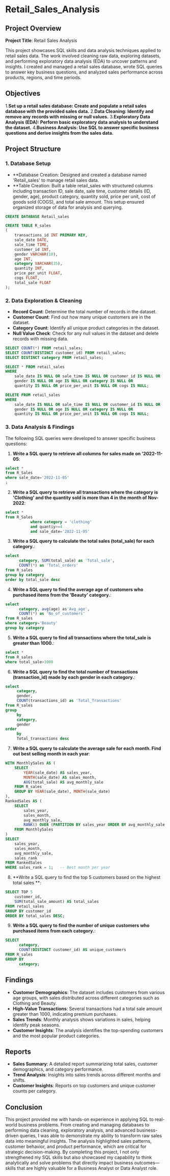 # Retail_Sales_Analysis

## Project Overview

**Project Title**: Retail Sales Analysis  

This project showcases SQL skills and data analysis techniques applied to retail sales data. The work involved cleaning raw data,
exploring datasets, and performing exploratory data analysis (EDA) to uncover patterns and insights. I created and managed a retail sales database,
wrote SQL queries to answer key business questions, and analyzed sales performance across products, regions, and time periods.


## Objectives

1.**Set up a retail sales database: Create and populate a retail sales database with the provided sales data.**
2.**Data Cleaning: Identify and remove any records with missing or null values.**
3.**Exploratory Data Analysis (EDA): Perform basic exploratory data analysis to understand the dataset.**
4.**Business Analysis: Use SQL to answer specific business questions and derive insights from the sales data.**

## Project Structure

### 1. Database Setup

- **Database Creation: Designed and created a database named 'Retail_sales' to manage retail sales data.
- **Table Creation: Built a table retail_sales with structured columns including transaction ID, sale date, sale time, customer details 
(ID, gender, age), product category, quantity sold, price per unit, cost of goods sold (COGS), and total sale amount. This setup ensured organized
storage of data for analysis and querying.

```sql
CREATE DATABASE Retail_sales

CREATE TABLE R_sales
(
    transactions_id INT PRIMARY KEY,
    sale_date DATE,	
    sale_time TIME,
    customer_id INT,	
    gender VARCHAR(10),
    age INT,
    category VARCHAR(35),
    quantity INT,
    price_per_unit FLOAT,	
    cogs FLOAT,
    total_sale FLOAT
);
```

### 2. Data Exploration & Cleaning

- **Record Count**: Determine the total number of records in the dataset.
- **Customer Count**: Find out how many unique customers are in the dataset.
- **Category Count**: Identify all unique product categories in the dataset.
- **Null Value Check**: Check for any null values in the dataset and delete records with missing data.

```sql
SELECT COUNT(*) FROM retail_sales;
SELECT COUNT(DISTINCT customer_id) FROM retail_sales;
SELECT DISTINCT category FROM retail_sales;

SELECT * FROM retail_sales
WHERE 
    sale_date IS NULL OR sale_time IS NULL OR customer_id IS NULL OR 
    gender IS NULL OR age IS NULL OR category IS NULL OR 
    quantity IS NULL OR price_per_unit IS NULL OR cogs IS NULL;

DELETE FROM retail_sales
WHERE 
    sale_date IS NULL OR sale_time IS NULL OR customer_id IS NULL OR 
    gender IS NULL OR age IS NULL OR category IS NULL OR 
    quantity IS NULL OR price_per_unit IS NULL OR cogs IS NULL;
```

### 3. Data Analysis & Findings

The following SQL queries were developed to answer specific business questions:

1. **Write a SQL query to retrieve all columns for sales made on '2022-11-05**:
```sql
select *
from R_Sales
where sale_date='2022-11-05'
;
```

2. **Write a SQL query to retrieve all transactions where the category is 'Clothing' and the quantity sold is more than 4 in the month of Nov-2022**:
```sql
select *
from R_Sales
           where category = 'clothing'
           and quantiy>=4
           and sale_date='2022-11-05'
```

3. **Write a SQL query to calculate the total sales (total_sale) for each category.**:
```sql
select
      category, SUM(total_sale) as 'Total_sale',
      COUNT(*) as 'Total_orders'
from R_sales
group by category
order by total_sale desc
```

4. **Write a SQL query to find the average age of customers who purchased items from the 'Beauty' category.**:
```sql
select
      category, avg(age) as'Avg_age',
      COUNT(*) as 'No_of_customers'
from R_sales
where category='Beauty'
group by category
```

5. **Write a SQL query to find all transactions where the total_sale is greater than 1000.**:
```sql
select *
from R_sales
where total_sale>1000
```

6. **Write a SQL query to find the total number of transactions (transaction_id) made by each gender in each category.**:
```sql
select
     category,
     gender,
     COUNT(transactions_id) as 'Total_Transactions'
from R_sales
group
     by
     category,
     gender
order
     by
     Total_transactions desc
```

7. **Write a SQL query to calculate the average sale for each month. Find out best selling month in each year**:
```sql
WITH MonthlySales AS (
    SELECT
        YEAR(sale_date) AS sales_year,
        MONTH(sale_date) AS sales_month,
        AVG(total_sale) AS avg_monthly_sale
    FROM R_sales
    GROUP BY YEAR(sale_date), MONTH(sale_date)
),
RankedSales AS (
    SELECT
        sales_year,
        sales_month,
        avg_monthly_sale,
        RANK() OVER (PARTITION BY sales_year ORDER BY avg_monthly_sale DESC) AS sales_rank
    FROM MonthlySales
)
SELECT
    sales_year,
    sales_month,
    avg_monthly_sale,
    sales_rank
FROM RankedSales
WHERE sales_rank = 1;   -- Best month per year
```

8. **Write a SQL query to find the top 5 customers based on the highest total sales **:
```sql
SELECT TOP 5
    customer_id,
    SUM(total_sale_amount) AS total_sales
FROM retail_sales
GROUP BY customer_id
ORDER BY total_sales DESC;
```

9. **Write a SQL query to find the number of unique customers who purchased items from each category.**:
```sql
SELECT
      category,
      COUNT(DISTINCT customer_id) AS unique_customers
FROM R_sales
GROUP BY
      category;
```

## Findings

- **Customer Demographics**: The dataset includes customers from various age groups, with sales distributed across different categories such as Clothing and Beauty.
- **High-Value Transactions**: Several transactions had a total sale amount greater than 1000, indicating premium purchases.
- **Sales Trends**: Monthly analysis shows variations in sales, helping identify peak seasons.
- **Customer Insights**: The analysis identifies the top-spending customers and the most popular product categories.

## Reports

- **Sales Summary**: A detailed report summarizing total sales, customer demographics, and category performance.
- **Trend Analysis**: Insights into sales trends across different months and shifts.
- **Customer Insights**: Reports on top customers and unique customer counts per category.

## Conclusion

This project provided me with hands-on experience in applying SQL to real-world business problems. From creating and managing databases to performing data cleaning, exploratory analysis, and advanced business-driven queries, I was able to demonstrate my ability to transform raw sales data into meaningful insights. The analysis highlighted sales patterns, customer behavior, and product performance, which are critical for strategic decision-making. By completing this project, I not only strengthened my SQL skills but also showcased my capability to think analytically and solve problems that directly impact business outcomes—skills that are highly valuable for a Business Analyst or Data Analyst role.
